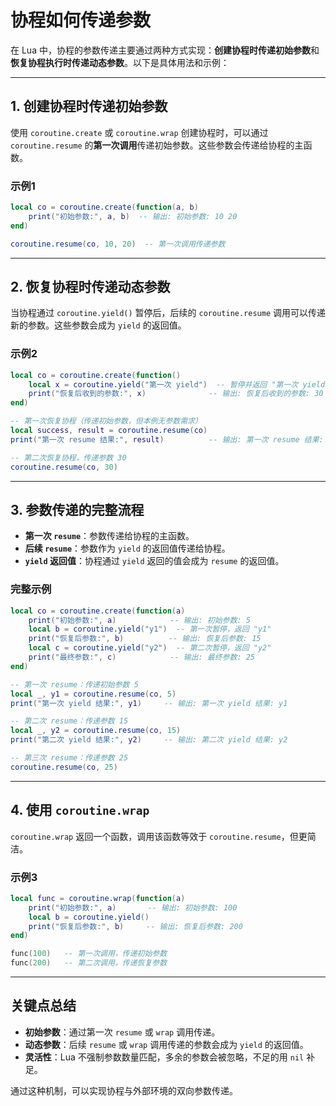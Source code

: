 # 协程如何传递参数

在 Lua 中，协程的参数传递主要通过两种方式实现：**创建协程时传递初始参数**和**恢复协程执行时传递动态参数**。以下是具体用法和示例：

---

## 1. 创建协程时传递初始参数

使用 `coroutine.create` 或 `coroutine.wrap` 创建协程时，可以通过 `coroutine.resume` 的**第一次调用**传递初始参数。这些参数会传递给协程的主函数。

### 示例1

```lua
local co = coroutine.create(function(a, b)
    print("初始参数:", a, b)  -- 输出: 初始参数: 10 20
end)

coroutine.resume(co, 10, 20)  -- 第一次调用传递参数
```

---

## 2. 恢复协程时传递动态参数

当协程通过 `coroutine.yield()` 暂停后，后续的 `coroutine.resume` 调用可以传递新的参数。这些参数会成为 `yield` 的返回值。

### 示例2

```lua
local co = coroutine.create(function()
    local x = coroutine.yield("第一次 yield")  -- 暂停并返回 "第一次 yield"
    print("恢复后收到的参数:", x)              -- 输出: 恢复后收到的参数: 30
end)

-- 第一次恢复协程（传递初始参数，但本例无参数需求）
local success, result = coroutine.resume(co)
print("第一次 resume 结果:", result)          -- 输出: 第一次 resume 结果: 第一次 yield

-- 第二次恢复协程，传递参数 30
coroutine.resume(co, 30)
```

---

## 3. 参数传递的完整流程

- **第一次 `resume`**：参数传递给协程的主函数。
- **后续 `resume`**：参数作为 `yield` 的返回值传递给协程。
- **`yield` 返回值**：协程通过 `yield` 返回的值会成为 `resume` 的返回值。

### 完整示例

```lua
local co = coroutine.create(function(a)
    print("初始参数:", a)            -- 输出: 初始参数: 5
    local b = coroutine.yield("y1")  -- 第一次暂停，返回 "y1"
    print("恢复后参数:", b)          -- 输出: 恢复后参数: 15
    local c = coroutine.yield("y2")  -- 第二次暂停，返回 "y2"
    print("最终参数:", c)            -- 输出: 最终参数: 25
end)

-- 第一次 resume：传递初始参数 5
local _, y1 = coroutine.resume(co, 5)
print("第一次 yield 结果:", y1)     -- 输出: 第一次 yield 结果: y1

-- 第二次 resume：传递参数 15
local _, y2 = coroutine.resume(co, 15)
print("第二次 yield 结果:", y2)     -- 输出: 第二次 yield 结果: y2

-- 第三次 resume：传递参数 25
coroutine.resume(co, 25)
```

---

## 4. 使用 `coroutine.wrap`

`coroutine.wrap` 返回一个函数，调用该函数等效于 `coroutine.resume`，但更简洁。

### 示例3

```lua
local func = coroutine.wrap(function(a)
    print("初始参数:", a)       -- 输出: 初始参数: 100
    local b = coroutine.yield()
    print("恢复后参数:", b)     -- 输出: 恢复后参数: 200
end)

func(100)   -- 第一次调用，传递初始参数
func(200)   -- 第二次调用，传递恢复参数
```

---

## 关键点总结

- **初始参数**：通过第一次 `resume` 或 `wrap` 调用传递。
- **动态参数**：后续 `resume` 或 `wrap` 调用传递的参数会成为 `yield` 的返回值。
- **灵活性**：Lua 不强制参数数量匹配，多余的参数会被忽略，不足的用 `nil` 补足。

通过这种机制，可以实现协程与外部环境的双向参数传递。
